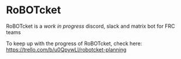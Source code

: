 # RoBOTcket
RoBOTcket is a *work in progress* discord, slack and matrix bot for FRC teams

To keep up with the progress of RoBOTcket, check here: https://trello.com/b/u0QpywLl/robotcket-planning

